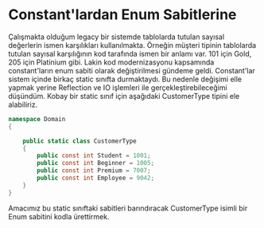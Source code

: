 # Constant'lardan Enum Sabitlerine

Çalışmakta olduğum legacy bir sistemde tablolarda tutulan sayısal değerlerin ismen karşılıkları kullanılmakta. Örneğin müşteri tipinin tablolarda tutulan sayısal karşılığının kod tarafında ismen bir anlamı var. 101 için Gold, 205 için Platinium gibi. Lakin kod modernizasyonu kapsamında constant'ların enum sabiti olarak değiştirilmesi gündeme geldi. Constant'lar sistem içinde birkaç static sınıfta durmaktaydı. Bu nedenle değişimi elle yapmak yerine Reflection ve IO işlemleri ile gerçekleştirebileceğimi düşündüm. Kobay bir static sınıf için aşağıdaki CustomerType tipini ele alabiliriz.

```csharp
namespace Domain
{

    public static class CustomerType
    {
        public const int Student = 1001;
        public const int Beginner = 1005;
        public const int Premium = 7007;
        public const int Employee = 9042;
    }
}
```

Amacımız bu static sınıftaki sabitleri barındıracak CustomerType isimli bir Enum sabitini kodla ürettirmek.